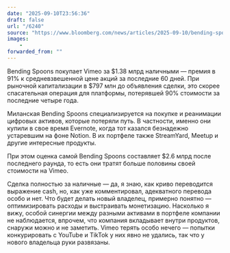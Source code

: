 ```yaml
---
date: "2025-09-10T23:56:36"
draft: false
url: "/6240"
source: "https://www.bloomberg.com/news/articles/2025-09-10/bending-spoons-to-buy-vimeo-in-1-38-billion-all-cash-deal"
images:
    -
forwarded_from: ""
---
```


Bending Spoons покупает Vimeo за $1.38 млрд наличными — премия в 91% к средневзвешенной цене акций за последние 60 дней. При рыночной капитализации в $797 млн до объявления сделки, это скорее спасательная операция для платформы, потерявшей 90% стоимости за последние четыре года.

Миланская Bending Spoons специализируется на покупке и реанимации цифровых активов, которые потеряли путь. В частности, именно они купили в свое время Evernote, когда тот казался безнадежно устаревшим на фоне Notion. В их портфеле также StreamYard, Meetup и другие интересные продукты. 

При этом оценка самой Bending Spoons составляет $2.6 млрд после последнего раунда, то есть они тратят больше половины своей стоимости на Vimeo.

Сделка полностью за наличные — да, я знаю, как криво переводится выражение cash, но, как уже комментировал, адекватного перевода особо и нет. Что будет делать новый владелец, примерно понятно — оптимизировать расходы и выстраивать монетизацию. Насколько я вижу, особой синергии между разными активами в портфеле компании не наблюдается, впрочем, что компания вкладывает внутри продуктов, снаружи можно и не заметить. Vimeo терять особо нечего — попытки конкурировать с YouTube и TikTok у них явно не удались, так что у нового владельца руки развязаны.
